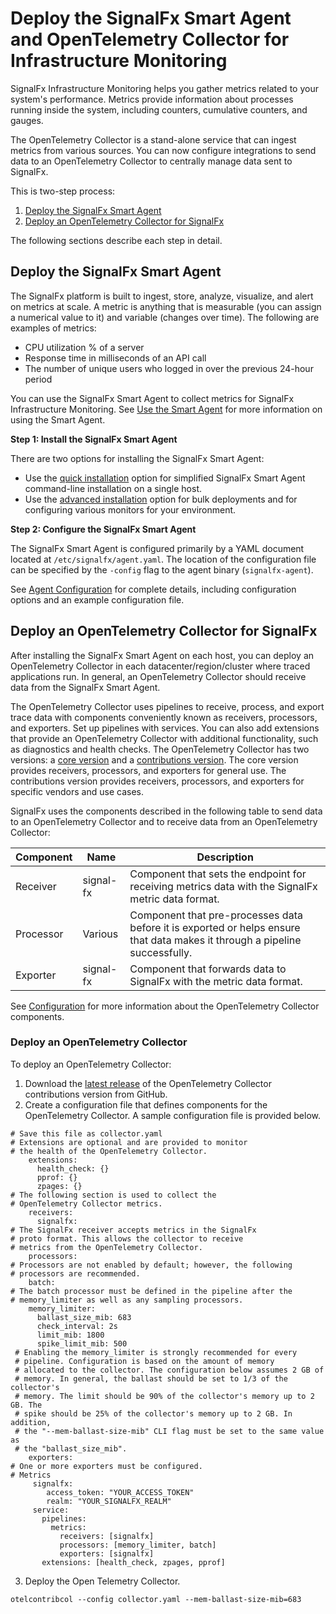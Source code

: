 # Deploy the SignalFx Smart Agent and OpenTelemetry Collector for Infrastructure Monitoring

SignalFx Infrastructure Monitoring helps you gather metrics related to your system's performance. Metrics provide information about processes running inside the system, including counters, cumulative counters, and gauges.

The OpenTelemetry Collector is a stand-alone service that can ingest metrics from various sources. You can now configure integrations to send data to an OpenTelemetry Collector to centrally manage data sent to SignalFx.

This is two-step process:

1. [Deploy the SignalFx Smart Agent](#deploy-the-signalfx-smart-agent)
2. [Deploy an OpenTelemetry Collector for SignalFx](#deploy-am-opentelemetry-collector-for-signalfx)

The following sections describe each step in detail.

## Deploy the SignalFx Smart Agent

The SignalFx platform is built to ingest, store, analyze, visualize, and alert on metrics at scale. A metric is anything that is measurable (you can assign a numerical value to it) and variable (changes over time). The following are examples of metrics:

* CPU utilization % of a server
* Response time in milliseconds of an API call
* The number of unique users who logged in over the previous 24-hour period

You can use the SignalFx Smart Agent to collect metrics for SignalFx Infrastructure Monitoring. See [Use the Smart Agent](https://docs.signalfx.com/en/latest/integrations/agent/index.html#smart-agent "Use the Smart Agent") for more information on using the Smart Agent.

**Step 1: Install the SignalFx Smart Agent**

There are two options for installing the SignalFx Smart Agent:
- Use the [quick installation](https://docs.signalfx.com/en/latest/integrations/agent/quick-install.html "Quick Install") option for simplified SignalFx Smart Agent command-line installation on a single host.
- Use the [advanced installation](https://docs.signalfx.com/en/latest/integrations/agent/advanced-install-options.html "Advanced Installation Options") option for bulk deployments and for configuring various monitors for your environment.

**Step 2: Configure the SignalFx Smart Agent**

The SignalFx Smart Agent is configured primarily by a YAML document located at `/etc/signalfx/agent.yaml`. The location of the configuration file can be specified by the `-config` flag to the agent binary (`signalfx-agent`).

See [Agent Configuration](https://docs.signalfx.com/en/latest/integrations/agent/config-schema.html "Agent Configuration") for complete details, including configuration options and an example configuration file.

## Deploy an OpenTelemetry Collector for SignalFx

After installing the SignalFx Smart Agent on each host, you can deploy an OpenTelemetry Collector in each datacenter/region/cluster where traced applications run. In general, an OpenTelemetry Collector should receive data from the SignalFx Smart Agent.

The OpenTelemetry Collector uses pipelines to receive, process, and export trace data with components conveniently known as receivers, processors, and exporters. Set up pipelines with services. You can also add extensions that provide an OpenTelemetry Collector with additional functionality, such as diagnostics and health checks. The OpenTelemetry Collector has two versions: a [core version](https://github.com/open-telemetry/opentelemetry-collector "Core Version") and a [contributions version](https://github.com/open-telemetry/opentelemetry-collector-contrib "Contributions"). The core version provides receivers, processors, and exporters for general use. The contributions version provides receivers, processors, and exporters for specific vendors and use cases.

SignalFx uses the components described in the following table to send data to an OpenTelemetry Collector and to receive data from an OpenTelemetry Collector:

 **Component** | **Name**   | **Description**                                                        |  
---------------|------------|------------------------------------------------------------------------|
 Receiver      | signal\-fx  | Component that sets the endpoint for receiving metrics data with the SignalFx metric data format\.         |      
 Processor     | Various    | Component that pre-processes data before it is exported or helps ensure that data makes it through a pipeline successfully\. |      
 Exporter      | signal\-fx  | Component that forwards data to SignalFx with the metric data format\.    |      

See [Configuration](https://opentelemetry.io/docs/collector/configuration/ "OpenTelemetry Collector Configuration") for more information about the OpenTelemetry Collector components.

### Deploy an OpenTelemetry Collector

To deploy an OpenTelemetry Collector:

1. Download the [latest release](https://github.com/open-telemetry/opentelemetry-collector-contrib/releases "OpenTelemetry Collector contributions releases") of the OpenTelemetry Collector contributions version from GitHub.
2. Create a configuration file that defines components for the OpenTelemetry Collector. A sample configuration file is provided below.
```
# Save this file as collector.yaml
# Extensions are optional and are provided to monitor
# the health of the OpenTelemetry Collector.  
    extensions:
      health_check: {}
      pprof: {}
      zpages: {}
# The following section is used to collect the
# OpenTelemetry Collector metrics.
    receivers:
      signalfx:
# The SignalFx receiver accepts metrics in the SignalFx
# proto format. This allows the collector to receive
# metrics from the OpenTelemetry Collector.
    processors:
# Processors are not enabled by default; however, the following
# processors are recommended.
    batch:
# The batch processor must be defined in the pipeline after the
# memory_limiter as well as any sampling processors.
    memory_limiter:
      ballast_size_mib: 683
      check_interval: 2s
      limit_mib: 1800
      spike_limit_mib: 500
 # Enabling the memory_limiter is strongly recommended for every
 # pipeline. Configuration is based on the amount of memory
 # allocated to the collector. The configuration below assumes 2 GB of
 # memory. In general, the ballast should be set to 1/3 of the collector's
 # memory. The limit should be 90% of the collector's memory up to 2 GB. The
 # spike should be 25% of the collector's memory up to 2 GB. In addition,
 # the "--mem-ballast-size-mib" CLI flag must be set to the same value as
 # the "ballast_size_mib".
    exporters:
# One or more exporters must be configured.
# Metrics
     signalfx:
        access_token: "YOUR_ACCESS_TOKEN"
        realm: "YOUR_SIGNALFX_REALM"
     service:
       pipelines:
         metrics:
           receivers: [signalfx]
           processors: [memory_limiter, batch]
           exporters: [signalfx]
       extensions: [health_check, zpages, pprof]
```
3. Deploy the Open Telemetry Collector.
```
otelcontribcol --config collector.yaml --mem-ballast-size-mib=683
```
